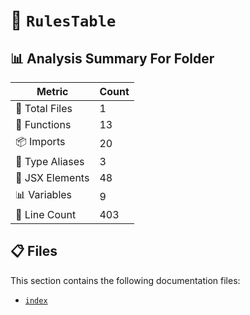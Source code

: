 # 📁 `RulesTable`

## 📊 Analysis Summary For Folder

| Metric | Count |
|--------|-------|
| 📁 Total Files | 1 |
| 🔧 Functions | 13 |
| 📦 Imports | 20 |
| 📑 Type Aliases | 3 |
| 💠 JSX Elements | 48 |
| 📊 Variables | 9 |
| 🔢 Line Count | 403 |


## 📋 Files

This section contains the following documentation files:

- [`index`](./index.md)